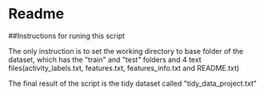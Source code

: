 # Readme
##Instructions for runing this script

The only instruction is to set the working directory to base folder of the dataset, which has the "train" and "test" folders and 4 text files(activity_labels.txt, features.txt, features_info.txt and README.txt)

The final result of the script is the tidy dataset called "tidy_data_project.txt"
